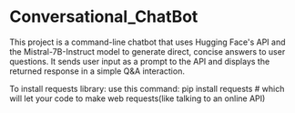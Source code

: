 # Conversational_ChatBot
This project is a command-line chatbot that uses Hugging Face's API and the Mistral-7B-Instruct model to generate direct, concise answers to user questions.   It sends user input as a prompt to the API and displays the returned response in a simple Q&amp;A interaction.

To install requests library:
use this command: pip install requests # which will let your code to make web requests(like talking to an online API)
